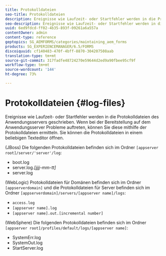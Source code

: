 ```yaml
---
title: Protokolldateien
seo-title: Protokolldateien
description: Ereignisse wie Laufzeit- oder Startfehler werden in die Protokolldateien des Anwendungsservers geschrieben, die mithilfe eines Texteditors geöffnet werden können.
seo-description: Ereignisse wie Laufzeit- oder Startfehler werden in die Protokolldateien des Anwendungsservers geschrieben, die mithilfe eines Texteditors geöffnet werden können.
uuid: 6ed9fdcd-ff02-4b35-893f-09261a6a557a
contentOwner: admin
content-type: reference
geptopics: SG_AEMFORMS/categories/maintaining_aem_forms
products: SG_EXPERIENCEMANAGER/6.5/FORMS
discoiquuid: cf140483-470f-4bff-8870-304207508aab
translation-type: tm+mt
source-git-commit: 317fadfe48724270e59644d2ed9a90fbee95cf9f
workflow-type: tm+mt
source-wordcount: '144'
ht-degree: 73%

---
```



# Protokolldateien {#log-files}

Ereignisse wie Laufzeit- oder Startfehler werden in die Protokolldateien des Anwendungsservers geschrieben. Wenn bei der Bereitstellung auf dem Anwendungsserver Probleme auftreten, können Sie diese mithilfe der Protokolldateien ermitteln. Sie können die Protokolldateien in einem beliebigen Texteditor öffnen.

(JBoss) Die folgenden Protokolldateien befinden sich im Ordner `[appserver root]/server/'server'/log`:

* boot.log
* server.log.*[jjjj-mm-tt]*
* server.log

(WebLogic) Protokolldateien für Domänen befinden sich im Ordner `[appserverdomain]` und die Protokolldateien für Server befinden sich im Ordner `[appserverdomain]/servers/[appserver name]/logs`:

* `access.log`
* `[appserver name].log`
* `[appserver name].out.[incremental number]`

(WebSphere) Die folgenden Protokolldateien befinden sich im Ordner `[appserver root]/profiles/default/logs/[appserver name]`:

* SystemErr.log
* SystemOut.log
* StartServer.log

